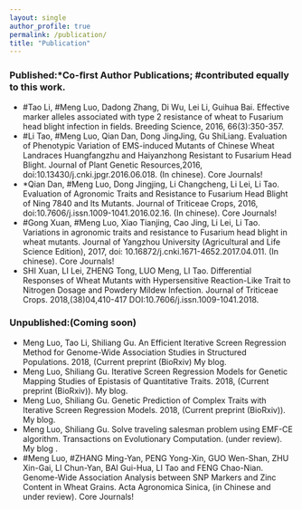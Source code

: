 ```yaml
---
layout: single
author_profile: true
permalink: /publication/
title: "Publication"
---
```


### Published:*Co-ﬁrst Author Publications; #contributed equally to this work.
- #Tao Li, #Meng Luo, Dadong Zhang, Di Wu, Lei Li, Guihua Bai. Effective marker alleles associated with type 2 resistance of wheat to Fusarium head blight infection in fields. Breeding Science, 2016, 66(3):350-357.
- #Li Tao, #Meng Luo, Qian Dan, Dong JingJing, Gu ShiLiang. Evaluation of Phenotypic Variation of EMS-induced Mutants of Chinese Wheat Landraces Huangfangzhu and Haiyanzhong Resistant to Fusarium Head Blight. Journal of Plant Genetic Resources,2016, doi:10.13430/j.cnki.jpgr.2016.06.018. (In chinese). Core Journals!
- *Qian Dan, #Meng Luo, Dong Jingjing, Li Changcheng, Li Lei, Li Tao. Evaluation of Agronomic Traits and Resistance to Fusarium Head Blight of Ning 7840 and Its Mutants. Journal of Triticeae Crops, 2016, doi:10.7606/j.issn.1009-1041.2016.02.16. (In chinese). Core Journals!
- #Gong Xuan, #Meng Luo, Xiao Tianjing, Cao Jing, Li Lei, Li Tao. Variations in agronomic traits and resistance to Fusarium head blight in wheat mutants. Journal of Yangzhou University (Agricultural and Life Science Edition), 2017, doi: 10.16872/j.cnki.1671-4652.2017.04.011. (In chinese). Core Journals!
- SHI Xuan, LI Lei, ZHENG Tong, LUO Meng, LI Tao. Differential Responses of Wheat Mutants with Hypersensitive Reaction-Like Trait to Nitrogen Dosage and Powdery Mildew Infection. Journal of Triticeae Crops. 2018,(38)04,410-417 DOI:10.7606/j.issn.1009-1041.2018.

### Unpublished:(Coming soon)
- Meng Luo, Tao Li, Shiliang Gu. An Efficient Iterative Screen Regression Method for Genome-Wide Association Studies in Structured Populations. 2018, (Current preprint (BioRxiv) My blog.
- Meng Luo, Shiliang Gu. Iterative Screen Regression Models for Genetic Mapping Studies of Epistasis of Quantitative Traits. 2018, (Current preprint (BioRxiv)). My blog.
- Meng Luo, Shiliang Gu. Genetic Prediction of Complex Traits with Iterative Screen Regression Models. 2018, (Current preprint (BioRxiv)). My blog.
- Meng Luo, Shiliang Gu. Solve traveling salesman problem using EMF-CE algorithm. Transactions on Evolutionary Computation. (under review). My blog .
- #Meng Luo, #ZHANG Ming-Yan, PENG Yong-Xin, GUO Wen-Shan, ZHU Xin-Gai, LI Chun-Yan, BAI Gui-Hua, LI Tao and FENG Chao-Nian. Genome-Wide Association Analysis between SNP Markers and Zinc Content in Wheat Grains. Acta Agronomica Sinica, (in Chinese and under review). Core Journals!
